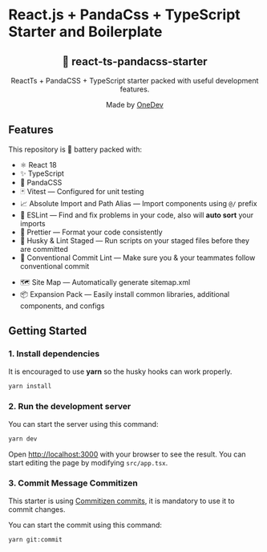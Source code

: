 # React.js + PandaCss + TypeScript Starter and Boilerplate

<div align="center">
  <h2>🔋 react-ts-pandacss-starter</h2>
  <p>ReactTs + PandaCSS + TypeScript starter packed with useful development features.</p>
  <p>Made by <a href="https://www.onedev.my.id/">OneDev</a></p>

<!-- [![GitHub Repo stars](https://img.shields.io/github/stars/theodorusclarence/ts-nextjs-tailwind-starter)](https://github.com/theodorusclarence/ts-nextjs-tailwind-starter/stargazers)
[![Depfu](https://badges.depfu.com/badges/fc6e730632ab9dacaf7df478a08684a7/overview.svg)](https://depfu.com/github/theodorusclarence/ts-nextjs-tailwind-starter?project_id=30160)
[![Last Update](https://img.shields.io/badge/deps%20update-every%20sunday-blue.svg)](https://shields.io/) -->

</div>

## Features

This repository is 🔋 battery packed with:

- ⚛️ React 18
- ✨ TypeScript
- 🐼 PandaCSS
- 🃏 Vitest — Configured for unit testing
- 📈 Absolute Import and Path Alias — Import components using `@/` prefix
- 📏 ESLint — Find and fix problems in your code, also will **auto sort** your imports
- 💖 Prettier — Format your code consistently
- 🐶 Husky & Lint Staged — Run scripts on your staged files before they are committed
- 🤖 Conventional Commit Lint — Make sure you & your teammates follow conventional commit
<!-- - ⏰ Release Please — Generate your changelog by activating the `release-please` workflow
- 👷 Github Actions — Lint your code on PR -->
  <!-- - 🚘 Automatic Branch and Issue Autolink — Branch will be automatically created on issue **assign**, and auto linked on PR -->
  <!-- - 🔥 Snippets — A collection of useful snippets
- 👀 Default Open Graph — Awesome open graph generated using [og](https://github.com/theodorusclarence/og), fork it and deploy! -->
- 🗺 Site Map — Automatically generate sitemap.xml
- 📦 Expansion Pack — Easily install common libraries, additional components, and configs

<!-- See the 👉 [feature details and changelog](https://github.com/theodorusclarence/ts-nextjs-tailwind-starter/blob/main/CHANGELOG.md) 👈 for more. -->

<!-- You can also check all of the **details and demos** on my blog post:

- [One-stop Starter to Maximize Efficiency on Next.js & Tailwind CSS Projects](https://theodorusclarence.com/blog/one-stop-starter) -->

## Getting Started

### 1. Install dependencies

It is encouraged to use **yarn** so the husky hooks can work properly.

```bash
yarn install
```

### 2. Run the development server

You can start the server using this command:

```bash
yarn dev
```

Open [http://localhost:3000](http://localhost:3000) with your browser to see the result. You can start editing the page by modifying `src/app.tsx`.

### 3. Commit Message Commitizen

This starter is using [Commitizen commits](https://commitizen-tools.github.io/commitizen/), it is mandatory to use it to commit changes.

You can start the commit using this command:

```bash
yarn git:commit
```

<!-- ## Projects using ts-nextjs-mantine ui-starter -->

<!--
TEMPLATE
- [sitename](https://sitelink.com) ([Source](https://github.com/githublink))
- [sitename](https://sitelink.com)
-->

<!-- - [theodorusclarence.com](https://theodorusclarence.com) ([Source](https://github.com/theodorusclarence/theodorusclarence.com))
- [Notiolink](https://notiolink.thcl.dev/) ([Source](https://github.com/theodorusclarence/notiolink))

Are you using this starter? Please add your page (and repo) to the end of the list via a [Pull Request](https://github.com/theodorusclarence/ts-nextjs-tailwind-starter/edit/main/README.md). 😃 -->

<!-- ## Expansion Pack 📦

This starter is now equipped with an [expansion pack](https://github.com/theodorusclarence/expansion-pack).

You can easily add expansion such as React Hook Form + Components, Storybook, and more just using a single command line.

https://user-images.githubusercontent.com/55318172/146631994-e1cac137-1664-4cfe-950b-a96decc1eaa6.mp4

Check out the [expansion pack repository](https://github.com/theodorusclarence/expansion-pack) for the commands -->
